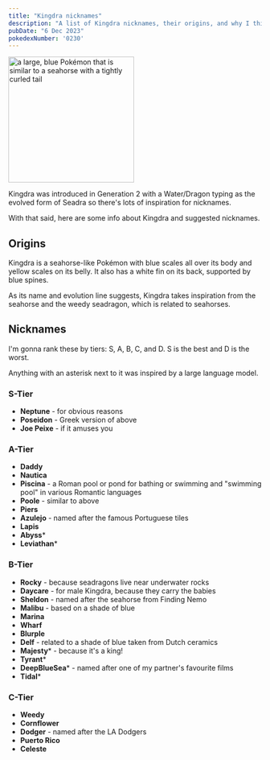 ```yaml
---
title: "Kingdra nicknames"
description: "A list of Kingdra nicknames, their origins, and why I think they're cool."
pubDate: "6 Dec 2023"
pokedexNumber: '0230'
---
```


<div class="img-center"><img src="/images/kingdra.jpg" width="250px" height="250px" fetchpriority="high" alt="a large, blue Pokémon that is similar to a seahorse with a tightly curled tail"></div>

Kingdra was introduced in Generation 2 with a Water/Dragon typing as the evolved form of Seadra so there's lots of inspiration for nicknames.

With that said, here are some info about Kingdra and suggested nicknames.

## Origins

Kingdra is a seahorse-like Pokémon with blue scales all over its body and yellow scales on its belly. It also has a white fin on its back, supported by blue spines.

As its name and evolution line suggests, Kingdra takes inspiration from the seahorse and the weedy seadragon, which is related to seahorses.

## Nicknames

I'm gonna rank these by tiers: S, A, B, C, and D. S is the best and D is the worst.

Anything with an asterisk next to it was inspired by a large language model.

### S-Tier

* **Neptune** - for obvious reasons
* **Poseidon** - Greek version of above
* **Joe Peixe** - if it amuses you


### A-Tier

* **Daddy**
* **Nautica**
* **Piscina** - a Roman pool or pond for bathing or swimming and "swimming pool" in various Romantic languages
* **Poole** - similar to above
* **Piers**
* **Azulejo** - named after the famous Portuguese tiles
* **Lapis**
* **Abyss***
* **Leviathan***

### B-Tier

* **Rocky** - because seadragons live near underwater rocks
* **Daycare** - for male Kingdra, because they carry the babies
* **Sheldon** - named after the seahorse from Finding Nemo
* **Malibu** - based on a shade of blue
* **Marina**
* **Wharf**
* **Blurple**
* **Delf** - related to a shade of blue taken from Dutch ceramics
* **Majesty*** - because it's a king!
* **Tyrant***
* **DeepBlueSea*** - named after one of my partner's favourite films
* **Tidal***

### C-Tier

* **Weedy**
* **Cornflower**
* **Dodger** - named after the LA Dodgers
* **Puerto Rico**
* **Celeste**